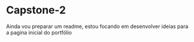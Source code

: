 # Capstone-2

Ainda vou preparar um readme, estou focando em desenvolver ideias para a pagina inicial do portfólio

